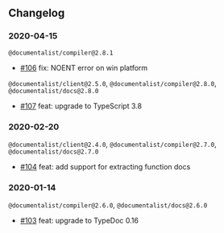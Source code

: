 Changelog
---------

### 2020-04-15

`@documentalist/compiler@2.8.1`

- [#106](https://github.com/palantir/documentalist/pull/106) fix: NOENT error on win platform

`@documentalist/client@2.5.0`, `@documentalist/compiler@2.8.0`, `@documentalist/docs@2.8.0`

- [#107](https://github.com/palantir/documentalist/pull/107) feat: upgrade to TypeScript 3.8

### 2020-02-20

`@documentalist/client@2.4.0`, `@documentalist/compiler@2.7.0`, `@documentalist/docs@2.7.0`

- [#104](https://github.com/palantir/documentalist/pull/104) feat: add support for extracting function docs

### 2020-01-14

`@documentalist/compiler@2.6.0`, `@documentalist/docs@2.6.0`

- [#103](https://github.com/palantir/documentalist/pull/103) feat: upgrade to TypeDoc 0.16
